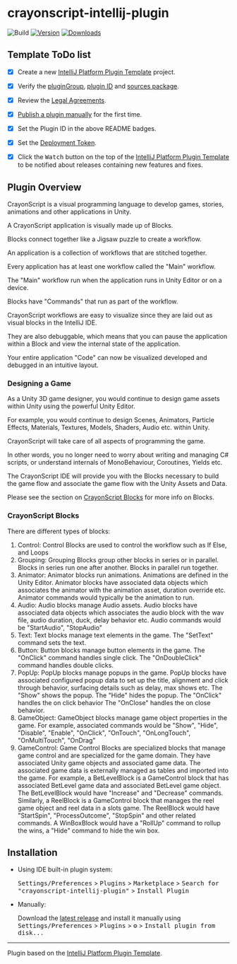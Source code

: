 # crayonscript-intellij-plugin

![Build](https://github.com/CrayonScript/crayonscript-intellij-plugin/workflows/Build/badge.svg)
[![Version](https://img.shields.io/jetbrains/plugin/v/16582-crayonscript.svg)](https://plugins.jetbrains.com/plugin/16582-crayonscript)
[![Downloads](https://img.shields.io/jetbrains/plugin/d/16582-crayonscript.svg)](https://plugins.jetbrains.com/plugin/16582-crayonscript)

## Template ToDo list
- [x] Create a new [IntelliJ Platform Plugin Template][template] project.
- [x] Verify the [pluginGroup](/gradle.properties), [plugin ID](/src/main/resources/META-INF/plugin.xml) and [sources package](/src/main/kotlin).
- [x] Review the [Legal Agreements](https://plugins.jetbrains.com/docs/marketplace/legal-agreements.html).
- [x] [Publish a plugin manually](https://plugins.jetbrains.com/docs/intellij/publishing-plugin.html?from=IJPluginTemplate) for the first time.
- [x] Set the Plugin ID in the above README badges.
- [x] Set the [Deployment Token](https://plugins.jetbrains.com/docs/marketplace/plugin-upload.html).
- [x] Click the <kbd>Watch</kbd> button on the top of the [IntelliJ Platform Plugin Template][template] to be notified about releases containing new features and fixes.


## Plugin Overview

<!-- Plugin description -->

CrayonScript is a visual programming language to develop games, stories, animations and other applications in Unity.

A CrayonScript application is visually made up of Blocks.

Blocks connect together like a Jigsaw puzzle to create a workflow.

An application is a collection of workflows that are stitched together. 

Every application has at least one workflow called the "Main" workflow.

The "Main" workflow run when the application runs in Unity Editor or on a device.

Blocks have "Commands" that run as part of the workflow.

CrayonScript workflows are easy to visualize since they are laid out as visual blocks in the IntelliJ IDE.

They are also debuggable, which means that you can pause the application within a Block and view the internal state of the application.

Your entire application "Code" can now be visualized developed and debugged in an intuitive layout.

### Designing a Game

As a Unity 3D game designer, you would continue to design game assets within Unity using the powerful Unity Editor.

For example, you would continue to design Scenes, Animators, Particle Effects, Materials, Textures, Models, Shaders, Audio etc. within Unity.

CrayonScript will take care of all aspects of programming the game.

In other words, you no longer need to worry about writing and managing C# scripts, or understand internals of MonoBehaviour, Coroutines, Yields etc.
   
The CrayonScript IDE will provide you with the Blocks necessary to build the game flow and associate the game flow with the Unity Assets and Data.

Please see the section on [CrayonScript Blocks](#crayonscript-blocks) for more info on Blocks.

<!-- Plugin description end -->

### CrayonScript Blocks

There are different types of blocks:

1. Control: Control Blocks are used to control the workflow such as If Else, and Loops
2. Grouping: Grouping Blocks group other blocks in series or in parallel. Blocks in series run one after another. Blocks in parallel run together.
3. Animator: Animator blocks run animations. Animations are defined in the Unity Editor. 
   Animator blocks have associated data objects which associates the animator with the animation asset, duration override etc.
   Animator commands would typically be the animation to run.
4. Audio: Audio blocks manage Audio assets.
   Audio blocks have associated data objects which associates the audio block with the wav file, audio duration, duck, delay behavior etc.
   Audio commands would be "StartAudio", "StopAudio"
5. Text: Text blocks manage text elements in the game.
   The "SetText" command sets the text.
6. Button: Button blocks manage button elements in the game. 
   The "OnClick" command handles single click.
   The "OnDoubleClick" command handles double clicks.
7. PopUp: PopUp blocks manage popups in the game. 
   PopUp blocks have associated configured popup data to set up the title, alignment and click through behavior, surfacing details such as delay, max shows etc.
   The "Show" shows the popup.
   The "Hide" hides the popup.
   The "OnClick" handles the on click behavior
   The "OnClose" handles the on close behavior.
8. GameObject: GameObject blocks manage game object properties in the game.
   For example, associated commands would be "Show", "Hide", "Disable", "Enable", "OnClick", "OnTouch", "OnLongTouch", "OnMultiTouch", "OnDrag"
9. GameControl: Game Control Blocks are specialized blocks that manage game control and are specialized for the game domain. 
   They have associated Unity game objects and associated game data. 
   The associated game data is externally managed as tables and imported into the game. 
   For example, a BetLevelBlock is a GameControl block that has associated BetLevel game data and associated BetLevel game object.
   The BetLevelBlock would have "Increase" and "Decrease" commands.
   Similarly, a ReelBlock is a GameControl block that manages the reel game object and reel data in a slots game.
   The ReelBlock would have "StartSpin", "ProcessOutcome", "StopSpin" and other related commands.
   A WinBoxBlock would have a "RollUp" command to rollup the wins, a "Hide" command to hide the win box.

## Installation

- Using IDE built-in plugin system:
  
  <kbd>Settings/Preferences</kbd> > <kbd>Plugins</kbd> > <kbd>Marketplace</kbd> > <kbd>Search for "crayonscript-intellij-plugin"</kbd> >
  <kbd>Install Plugin</kbd>
  
- Manually:

  Download the [latest release](https://github.com/CrayonScript/crayonscript-intellij-plugin/releases/latest) and install it manually using
  <kbd>Settings/Preferences</kbd> > <kbd>Plugins</kbd> > <kbd>⚙️</kbd> > <kbd>Install plugin from disk...</kbd>


---
Plugin based on the [IntelliJ Platform Plugin Template][template].

[template]: https://github.com/JetBrains/intellij-platform-plugin-template
